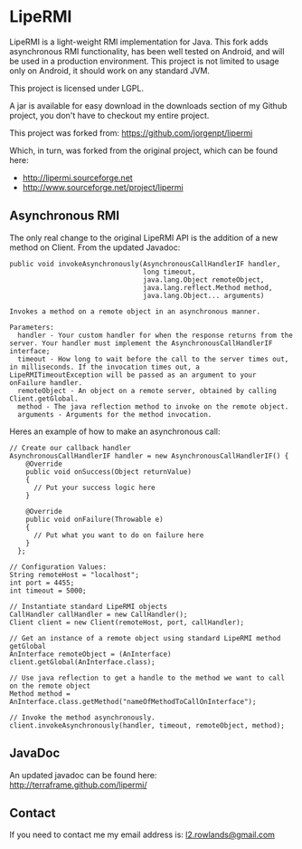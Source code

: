 LipeRMI
=======

LipeRMI is a light-weight RMI implementation for Java. This fork adds asynchronous RMI functionality, has been well tested on Android, and will be used in a production environment. This project is not limited to usage only on Android, it should work on any standard JVM.

This project is licensed under LGPL.

A jar is available for easy download in the downloads section of my Github project, you don't have to checkout my entire project.

This project was forked from:
https://github.com/jorgenpt/lipermi

Which, in turn, was forked from the original project, which can be found here:

 * http://lipermi.sourceforge.net
 * http://www.sourceforge.net/project/lipermi

Asynchronous RMI
-------
The only real change to the original LipeRMI API is the addition of a new method on Client. From the updated Javadoc:

    public void invokeAsynchronously(AsynchronousCallHandlerIF handler,
                                     long timeout,
                                     java.lang.Object remoteObject,
                                     java.lang.reflect.Method method,
                                     java.lang.Object... arguments)
                                     
    Invokes a method on a remote object in an asynchronous manner.
    
    Parameters:
      handler - Your custom handler for when the response returns from the server. Your handler must implement the AsynchronousCallHandlerIF interface;
      timeout - How long to wait before the call to the server times out, in milliseconds. If the invocation times out, a LipeRMITimeoutException will be passed as an argument to your onFailure handler.
      remoteObject - An object on a remote server, obtained by calling Client.getGlobal.
      method - The java reflection method to invoke on the remote object.
      arguments - Arguments for the method invocation.


Heres an example of how to make an asynchronous call:

    // Create our callback handler
    AsynchronousCallHandlerIF handler = new AsynchronousCallHandlerIF() {
        @Override
        public void onSuccess(Object returnValue)
        {
          // Put your success logic here
        }
        
        @Override
        public void onFailure(Throwable e)
        {
          // Put what you want to do on failure here
        }
      };
    
    // Configuration Values:
    String remoteHost = "localhost";
    int port = 4455;
    int timeout = 5000;
    
    // Instantiate standard LipeRMI objects
    CallHandler callHandler = new CallHandler();
    Client client = new Client(remoteHost, port, callHandler);
    
    // Get an instance of a remote object using standard LipeRMI method getGlobal
    AnInterface remoteObject = (AnInterface) client.getGlobal(AnInterface.class);
    
    // Use java reflection to get a handle to the method we want to call on the remote object
    Method method = AnInterface.class.getMethod("nameOfMethodToCallOnInterface");
    
    // Invoke the method asynchronously.
    client.invokeAsynchronously(handler, timeout, remoteObject, method);


JavaDoc
-------
An updated javadoc can be found here: http://terraframe.github.com/lipermi/

Contact
-------
If you need to contact me my email address is:
    l2.rowlands@gmail.com